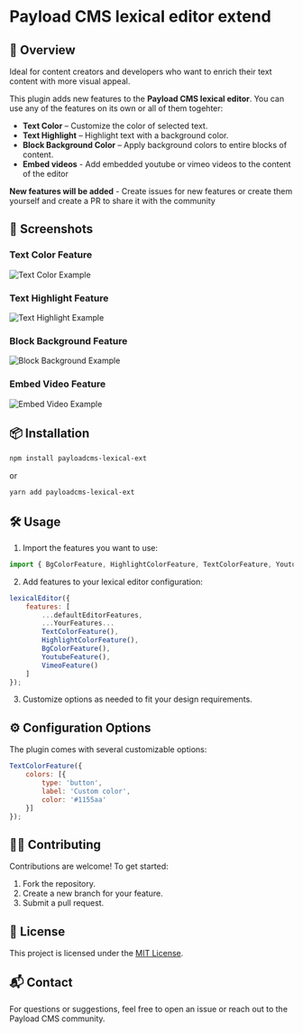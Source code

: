 # Payload CMS lexical editor extend

## 🚀 Overview

Ideal for content creators and developers who want to enrich their text content with more visual appeal.<br />

This plugin adds new features to the **Payload CMS lexical editor**. You can use any of the features on its own or all of them togehter:

- **Text Color** – Customize the color of selected text.
- **Text Highlight** – Highlight text with a background color.
- **Block Background Color** – Apply background colors to entire blocks of content.
- **Embed videos** - Add embedded youtube or vimeo videos to the content of the editor

**New features will be added** - Create issues for new features or create them yourself and create a PR to share it with the community

## 📸 Screenshots
### Text Color Feature
![Text Color Example](https://raw.githubusercontent.com/rubn-g/payloadcms-lexical-ext/refs/heads/main/screenshots/screenshot-3.png)

### Text Highlight Feature
![Text Highlight Example](https://raw.githubusercontent.com/rubn-g/payloadcms-lexical-ext/refs/heads/main/screenshots/screenshot-2.png)

### Block Background Feature
![Block Background Example](https://raw.githubusercontent.com/rubn-g/payloadcms-lexical-ext/refs/heads/main/screenshots/screenshot-1.png)

### Embed Video Feature
![Embed Video Example](https://raw.githubusercontent.com/rubn-g/payloadcms-lexical-ext/refs/heads/main/screenshots/screenshot-4.png)

## 📦 Installation
```bash
npm install payloadcms-lexical-ext
```

or

```bash
yarn add payloadcms-lexical-ext
```

## 🛠️ Usage
1. Import the features you want to use:
```javascript
import { BgColorFeature, HighlightColorFeature, TextColorFeature, YoutubeFeature, VimeoFeature } from 'payloadcms-lexical-ext';
```

2. Add features to your lexical editor configuration:
```javascript
lexicalEditor({
	features: [
		...defaultEditorFeatures,
		...YourFeatures...
		TextColorFeature(),
		HighlightColorFeature(),
		BgColorFeature(),
		YoutubeFeature(),
		VimeoFeature()
	]
});
```

3. Customize options as needed to fit your design requirements.

## ⚙️ Configuration Options
The plugin comes with several customizable options:

```javascript
TextColorFeature({
	colors: [{
		type: 'button',
		label: 'Custom color',
		color: '#1155aa'
	}]
});
```

## 🧑‍💻 Contributing
Contributions are welcome! To get started:
1. Fork the repository.
2. Create a new branch for your feature.
3. Submit a pull request.

## 📝 License
This project is licensed under the [MIT License](./LICENSE).

## 📬 Contact
For questions or suggestions, feel free to open an issue or reach out to the Payload CMS community.
